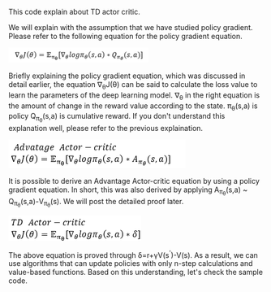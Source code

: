 This code explain about TD actor critic.

We will explain with the assumption that we have studied policy gradient. Please refer to the following equation for the policy gradient equation.  

<p align="left"><img src="figure/policy_gradient.png" /></p>  

Briefly explaining the policy gradient equation, which was discussed in detail earlier, the equation &#8711;<sub>&theta;</sub>J(&theta;) can be said to calculate the loss value to learn the parameters of the deep learning model. &#8711;<sub>&theta;</sub> in the right equation is the amount of change in the reward value according to the state. &#960;<sub>&theta;</sub>(s,a) is policy Q<sub>&#960;<sub>&theta;</sub></sub>(s,a) is cumulative reward. If you don't understand this explanation well, please refer to the previous explaination.

<p align="left"><img src="figure/Advatage Actor-critic.png" /></p>

It is possible to derive an Advantage Actor-critic equation by using a policy gradient equation. In short, this was also derived by applying A<sub>&#960;<sub>&theta;</sub></sub>(s,a) ~ Q<sub>&#960;<sub>&theta;</sub></sub>(s,a)-V<sub>&#960;<sub>&theta;</sub></sub>(s). We will post the detailed proof later.

<p align="left"><img src="figure/TD_Ator_Critic.png" /></p>

The above equation is proved through &delta;=r+&gamma;V(s<sup>'</sup>)-V(s). As a result, we can use algorithms that can update policies with only n-step calculations and value-based functions. 
Based on this understanding, let's check the sample code.
